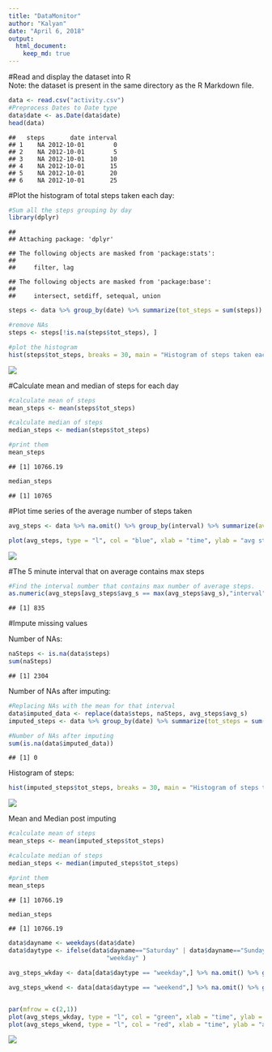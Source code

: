 ```yaml
---
title: "DataMonitor"
author: "Kalyan"
date: "April 6, 2018"
output: 
  html_document: 
    keep_md: true
---
```


#Read and display the dataset into R  
Note: the dataset is present in the same directory as the R Markdown file.


```r
data <- read.csv("activity.csv")
#Preprocess Dates to Date type
data$date <- as.Date(data$date)
head(data)
```

```
##   steps       date interval
## 1    NA 2012-10-01        0
## 2    NA 2012-10-01        5
## 3    NA 2012-10-01       10
## 4    NA 2012-10-01       15
## 5    NA 2012-10-01       20
## 6    NA 2012-10-01       25
```

#Plot the histogram of total steps taken each day:


```r
#Sum all the steps grouping by day
library(dplyr)
```

```
## 
## Attaching package: 'dplyr'
```

```
## The following objects are masked from 'package:stats':
## 
##     filter, lag
```

```
## The following objects are masked from 'package:base':
## 
##     intersect, setdiff, setequal, union
```

```r
steps <- data %>% group_by(date) %>% summarize(tot_steps = sum(steps))

#remove NAs
steps <- steps[!is.na(steps$tot_steps), ]

#plot the histogram
hist(steps$tot_steps, breaks = 30, main = "Histogram of steps taken each day", xlab = "Steps taken")
```

![](activityMonitor_files/figure-html/steps_hist-1.png)<!-- -->

#Calculate mean and median of steps for each day


```r
#calculate mean of steps
mean_steps <- mean(steps$tot_steps)

#calculate median of steps
median_steps <- median(steps$tot_steps)

#print them
mean_steps
```

```
## [1] 10766.19
```

```r
median_steps
```

```
## [1] 10765
```

#Plot time series of the average number of steps taken


```r
avg_steps <- data %>% na.omit() %>% group_by(interval) %>% summarize(avg_s = mean(steps))

plot(avg_steps, type = "l", col = "blue", xlab = "time", ylab = "avg steps", main = "Time vs Avg Steps Taken")
```

![](activityMonitor_files/figure-html/time_avg-1.png)<!-- -->

#The 5 minute interval that on average contains max steps


```r
#Find the interval number that contains max number of average steps.
as.numeric(avg_steps[avg_steps$avg_s == max(avg_steps$avg_s),"interval"])
```

```
## [1] 835
```

#Impute missing values

Number of NAs:


```r
naSteps <- is.na(data$steps)
sum(naSteps)
```

```
## [1] 2304
```

Number of NAs after imputing:


```r
#Replacing NAs with the mean for that interval
data$imputed_data <- replace(data$steps, naSteps, avg_steps$avg_s)
imputed_steps <- data %>% group_by(date) %>% summarize(tot_steps = sum(imputed_data))

#Number of NAs after imputing
sum(is.na(data$imputed_data))
```

```
## [1] 0
```

Histogram of steps:


```r
hist(imputed_steps$tot_steps, breaks = 30, main = "Histogram of steps taken each day", xlab = "Steps taken")
```

![](activityMonitor_files/figure-html/impute_missing_hist-1.png)<!-- -->

Mean and Median post imputing


```r
#calculate mean of steps
mean_steps <- mean(imputed_steps$tot_steps)

#calculate median of steps
median_steps <- median(imputed_steps$tot_steps)

#print them
mean_steps
```

```
## [1] 10766.19
```

```r
median_steps
```

```
## [1] 10766.19
```


```r
data$dayname <- weekdays(data$date)
data$daytype <- ifelse(data$dayname=="Saturday" | data$dayname=="Sunday", "weekend",
                           "weekday" )

avg_steps_wkday <- data[data$daytype == "weekday",] %>% na.omit() %>% group_by(interval) %>% summarize(avg_s = mean(steps))

avg_steps_wkend <- data[data$daytype == "weekend",] %>% na.omit() %>% group_by(interval) %>% summarize(avg_s = mean(steps))


par(mfrow = c(2,1))
plot(avg_steps_wkday, type = "l", col = "green", xlab = "time", ylab = "avg steps", main = "Time vs Avg Steps Taken in Weekdays")
plot(avg_steps_wkend, type = "l", col = "red", xlab = "time", ylab = "avg steps", main = "Time vs Avg Steps Taken in Weekends")
```

![](activityMonitor_files/figure-html/weekday_end-1.png)<!-- -->

